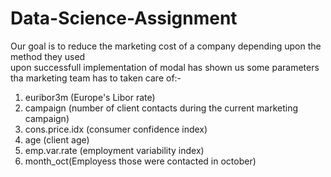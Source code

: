 # Data-Science-Assignment
Our goal is to reduce the marketing cost of a company depending upon the method they used  
upon successfull implementation of modal has shown us some parameters tha marketing team has to taken care of:-

1) euribor3m (Europe's Libor rate)
2) campaign (number of client contacts during the current marketing campaign)
3) cons.price.idx (consumer confidence index)
4) age (client age)
5) emp.var.rate (employment variability index)
6) month_oct(Employess those were contacted in october)

